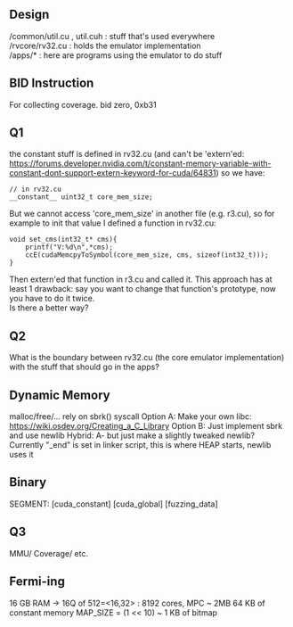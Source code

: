 ## Design
/common/util.cu , util.cuh : stuff that's used everywhere </br> 
/rvcore/rv32.cu : holds the emulator implementation </br>
/apps/* : here are programs using the emulator to do stuff </br>

## BID Instruction
For collecting coverage.
bid zero, 0xb31

## Q1
the constant stuff is defined in rv32.cu (and can't be 'extern'ed: https://forums.developer.nvidia.com/t/constant-memory-variable-with-constant-dont-support-extern-keyword-for-cuda/64831) so we have:
```
// in rv32.cu
__constant__ uint32_t core_mem_size;
```
But we cannot access 'core_mem_size' in another file (e.g. r3.cu), so for example to init that value I defined a function in rv32.cu:
```
void set_cms(int32_t* cms){
    printf("V:%d\n",*cms);
    ccE(cudaMemcpyToSymbol(core_mem_size, cms, sizeof(int32_t)));
}
```
Then extern'ed that function in r3.cu and called it. This approach has at least 1 drawback: say you want to change that function's prototype, now you have to do it twice. </br>
Is there a better way?

## Q2
What is the boundary between rv32.cu (the core emulator implementation) with the stuff that should go in the apps?

## Dynamic Memory
malloc/free/... rely on sbrk() syscall
Option A: Make your own libc: https://wiki.osdev.org/Creating_a_C_Library
Option B: Just implement sbrk and use newlib
Hybrid: A- but just make a slightly tweaked newlib?
Currently "_end" is set in linker script, this is where HEAP starts, newlib uses it

## Binary
SEGMENT:
[cuda_constant]
[cuda_global]
[fuzzing_data]

## Q3
MMU/ Coverage/ etc.

## Fermi-ing
16 GB RAM -> 16Q of 512=<16,32> : 8192 cores, MPC ~ 2MB
64 KB of constant memory
MAP_SIZE = (1  << 10) ~ 1 KB of bitmap